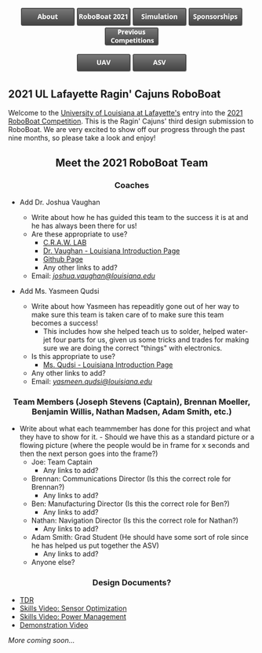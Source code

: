 
<p><center>
  <a href="https://crawlab.github.io/RoboBoat-2021/About"><img src="images/About.png" title="About" width="110px" /></a>
  <a href="https://crawlab.github.io/RoboBoat-2021/"><img src="images/RoboBoat 2021.png" title="RoboBoat 2021" width="110px" /></a>
  <a href="https://crawlab.github.io/RoboBoat-2021/Simulation"><img src="images/Simulation.png" title="Simulations" width="110px" /></a>
  <a href="https://crawlab.github.io/RoboBoat-2021/Sponsorships"><img src="images/Sponsorships.png" title="Sponsorships" width="110px" /></a>
  <a href="https://crawlab.github.io/RoboBoat-2021/Previous%20Competitions"><img src="images/Previous Competitions.png" title="About" width="110px" /></a>
</center>
</p>

<center>
  <a href="https://crawlab.github.io/RoboBoat-2021/UAV"><img src="images/UAV.png" title="UAV" width="110px" /></a>
  <a href="https://crawlab.github.io/RoboBoat-2021/ASV"><img src="images/ASV.png" title="ASV" width="110px" /></a>
</center>

## 2021 UL Lafayette Ragin' Cajuns RoboBoat

Welcome to the [University of Louisiana at Lafayette's](https://louisiana.edu) entry into the [2021 RoboBoat Competition](https://roboboat.org/programs/2021/). This is the Ragin' Cajuns' third design submission to RoboBoat. We are very excited to show off our progress through the past nine months, so please take a look and enjoy! 

<!-- Meet the 2021 RoboBoat Team -->
<p>
<h2 style="text-align:center;">Meet the 2021 RoboBoat Team </h2>
  <h3 style="text-align:center;"> Coaches </h3>

  - Add Dr. Joshua Vaughan
      - Write about how he has guided this team to the success it is at and he has always been there for us!
      - Are these appropriate to use?
        - [C.R.A.W. LAB](https://userweb.ucs.louisiana.edu/~jev9637/)
        - [Dr. Vaughan - Louisiana Introduction Page](https://mechanical.louisiana.edu/node/155)
        - [Github Page](https://github.com/DocVaughan)
        - Any other links to add?
      - Email: *joshua.vaughan@louisiana.edu*


  - Add Ms. Yasmeen Qudsi
      - Write about how Yasmeen has repeaditly gone out of her way to make sure this team is taken care of to make sure this team becomes a success!
          - This includes how she helped teach us to solder, helped water-jet four parts for us, given us some tricks and trades for making sure we are doing the correct "things" with electronics.
      - Is this appropriate to use?
        - [Ms. Qudsi - Louisiana Introduction Page](https://mechanical.louisiana.edu/node/163)
      - Any other links to add?
      - Email: *yasmeen.qudsi@louisiana.edu*
</p>
<p> 
</p>

  <h3 style="text-align:center;"> Team Members (Joseph Stevens (Captain), Brennan Moeller, Benjamin Willis, Nathan Madsen, Adam Smith, etc.) </h3>

  - Write about what each teammember has done for this project and what they have to show for it.
        - Should we have this as a standard picture or a flowing picture (where the people would be in frame for x seconds and then the next person goes into the frame?)
    - Joe: Team Captain
        - Any links to add?
    - Brennan: Communications Director (Is this the correct role for Brennan?)
        - Any links to add?
    - Ben: Manufacturing Director (Is this the correct role for Ben?)
        - Any links to add?
    - Nathan: Navigation Director (Is this the correct role for Nathan?)
        - Any links to add?
    - Adam Smith: Grad Student (He should have some sort of role since he has helped us put together the ASV)
        - Any links to add?
    - Anyone else?

  <h3 style="text-align:center;"> Design Documents? </h3>

  - [TDR]()
  - [Skills Video: Sensor Optimization]()
  - [Skills Video: Power Management]()
  - [Demonstration Video]()

*More coming soon...*